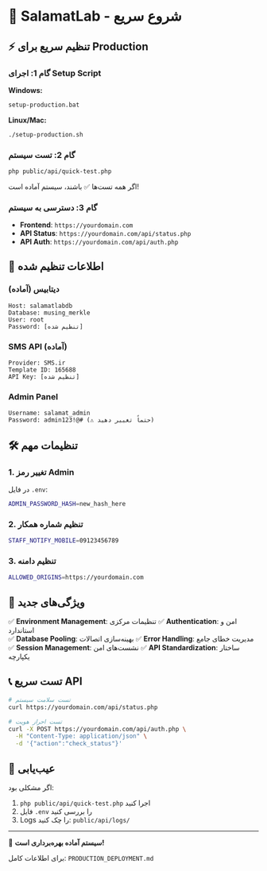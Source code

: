 # 🚀 SalamatLab - شروع سریع

## ⚡ تنظیم سریع برای Production

### گام 1: اجرای Setup Script

**Windows:**
```cmd
setup-production.bat
```

**Linux/Mac:**
```bash
./setup-production.sh
```

### گام 2: تست سیستم

```bash
php public/api/quick-test.php
```

اگر همه تست‌ها ✅ باشند، سیستم آماده است!

### گام 3: دسترسی به سیستم

- **Frontend**: `https://yourdomain.com`
- **API Status**: `https://yourdomain.com/api/status.php`
- **API Auth**: `https://yourdomain.com/api/auth.php`

## 🔑 اطلاعات تنظیم شده

### دیتابیس (آماده)
```
Host: salamatlabdb
Database: musing_merkle
User: root
Password: [تنظیم شده]
```

### SMS API (آماده)
```
Provider: SMS.ir
Template ID: 165688
API Key: [تنظیم شده]
```

### Admin Panel
```
Username: salamat_admin
Password: admin123!@# (⚠️ حتماً تغییر دهید)
```

## 🛠️ تنظیمات مهم

### 1. تغییر رمز Admin
در فایل `.env`:
```bash
ADMIN_PASSWORD_HASH=new_hash_here
```

### 2. تنظیم شماره همکار
```bash
STAFF_NOTIFY_MOBILE=09123456789
```

### 3. تنظیم دامنه
```bash
ALLOWED_ORIGINS=https://yourdomain.com
```

## 🎯 ویژگی‌های جدید

✅ **Environment Management**: تنظیمات مرکزی
✅ **Authentication**: امن و استاندارد  
✅ **Database Pooling**: بهینه‌سازی اتصالات
✅ **Error Handling**: مدیریت خطای جامع
✅ **Session Management**: نشست‌های امن
✅ **API Standardization**: ساختار یکپارچه

## 📞 تست سریع API

```bash
# تست سلامت سیستم
curl https://yourdomain.com/api/status.php

# تست احراز هویت  
curl -X POST https://yourdomain.com/api/auth.php \
  -H "Content-Type: application/json" \
  -d '{"action":"check_status"}'
```

## 🚨 عیب‌یابی

اگر مشکلی بود:
1. `php public/api/quick-test.php` اجرا کنید
2. فایل `.env` را بررسی کنید  
3. Logs را چک کنید: `public/api/logs/`

---

🎉 **سیستم آماده بهره‌برداری است!**

برای اطلاعات کامل: `PRODUCTION_DEPLOYMENT.md`

